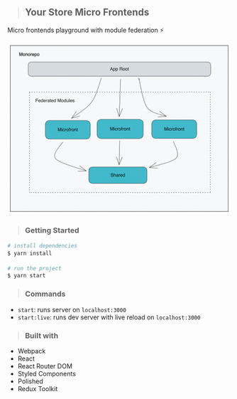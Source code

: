 > ## Your Store Micro Frontends

Micro frontends playground with module federation ⚡

<img src="./docs/architecture.png">

> ### Getting Started

```sh
# install dependencies
$ yarn install

# run the project
$ yarn start
```

> ### Commands

- `start`: runs server on `localhost:3000`
- `start:live`: runs dev server with live reload on `localhost:3000`

> ### Built with

- Webpack
- React
- React Router DOM
- Styled Components
- Polished
- Redux Toolkit
